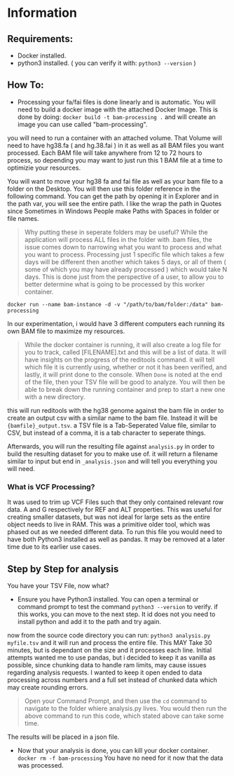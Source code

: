 # Information

## Requirements:
- Docker installed.
- python3 installed.   ( you can verify it with:  `python3 --version` )

## How To:
- Processing your fa/fai files is done linearly and is automatic.  You will need to build a docker image with the attached Docker Image.  This is done by doing: `docker build -t bam-processing .` and will create an image you can use called "bam-processing".

you will need to run a container with an attached volume.  That Volume will need to have hg38.fa ( and hg.38.fai ) in it as well as all BAM files you want processed.  Each BAM file will take anywhere from 12 to 72 hours to process, so depending you may want to just run this 1 BAM file at a time to optimizie your resources.

You will want to move your hg38 fa and fai file as well as your bam file to a folder on the Desktop.  You will then use this folder reference in the following command.  You can get the path by opening it in Explorer and in the path var, you will see the entire path.  I like the wrap the path in Quotes since Sometimes in Windows People make Paths with Spaces in folder or file names.

> Why putting these in seperate folders may be useful?  While the application will process ALL files in the folder with .bam files, the issue comes down to narrowing what you want to process and what you want to process.  Processing just 1 specific file which takes a few days will be different then another which takes 5 days, or all of them ( some of which you may have already processed ) which would take N days.  This is done just from the perspective of a user, to allow you to better determine what is going to be processed by this worker container.

```
docker run --name bam-instance -d -v "/path/to/bam/folder:/data" bam-processing
```

In our experimentation, i would have 3 different computers each running its own BAM file to maximize my resources.

> While the docker container is running, it will also create a log file for you to track, called [FILENAME].txt and this will be a list of data.  It will have insights on the progress of the reditools command.  it will tell which file it is currently using, whether or not it has been verified, and lastly, it will print done to the console.  When `Done` is noted at the end of the file, then your TSV file will be good to analyze.  You will then be able to break down the running container and prep to start a new one with a new directory.

this will run reditools with the hg38 genome against the bam file in order to create an output csv with a similar name to the bam file.  Instead it will be `{bamfile}_output.tsv`.  a TSV file is a Tab-Seperated Value file, similar to CSV, but instead of a comma, it is a tab character to seperate things.

Afterwards, you will run the resulting file against `analysis.py` in order to build the resulting dataset for you to make use of.  it will return a filename similar to input but end in `_analysis.json` and will tell you everything you will need.

### What is VCF Processing?
  It was used to trim up VCF Files such that they only contained relevant row data.  A and G respectively for REF and ALT properties.  This was useful for creating smaller datasets, but was not ideal for large sets as the entire object needs to live in RAM.  This was a primitive older tool, which was phased out as we needed different data.  To run this file you would need to have both Python3 installed as well as pandas.  It may be removed at a later time due to its earlier use cases.

## Step by Step for analysis
You have your TSV File, now what?
- Ensure you have Python3 installed.  You can open a terminal or command prompt to test the command `python3 --version` to verify.  if this works, you can move to the next step. It id does not you need to install python and add it to the path and try again.

now from the source code directory you can run: `python3 analysis.py myfile.tsv` and it will run and process the entire file.  This MAY Take 30 minutes, but is dependant on the size and it processes each line.  Initial attempts wanted me to use pandas, but i decided to keep it as vanilla as possible, since chunking data to handle ram limits, may cause issues regarding analysis requests.  I wanted to keep it open ended to data processing across numbers and a full set instead of chunked data which may create rounding errors.

> Open your Command Prompt, and then use the `cd` command to navigate to the folder whiere analysis.py lives.  You would then run the above command to run this code, which stated above can take some time.

The results will be placed in a json file.

- Now that your analysis is done, you can kill your docker container.  `docker rm -f bam-processing`  You have no need for it now that the data was processed.  